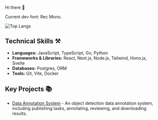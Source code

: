 Hi there 👋

Current dev font: Rec Mono.

![Top Langs](https://github-readme-stats.vercel.app/api/top-langs/?username=xvin-zr&layout=compact)


## Technical Skills ⚒️

- **Languages:** JavaScript, TypeScript, Go, Python
- **Frameworks & Libraries:** React, Next.js, Node.js, Tailwind, Hono.js, Svelte
- **Databases:** Postgres, ORM
- **Tools:** Git, Vite, Docker

## Key Projects 📚

- <a href="https://github.com/xvin-zr/ai-corpus-anno-sys.git">Data Annotation System</a> - An object detection data annotation system, including publishing tasks, annotating, reviewing, and downloading results.

<!--
**xvin-zr/xvin-zr** is a ✨ _special_ ✨ repository because its `README.md` (this file) appears on your GitHub profile.

Here are some ideas to get you started:

- 🔭 I’m currently working on ...
- 👯 I’m looking to collaborate on ...
- 🤔 I’m looking for help with ...
- 💬 Ask me about ...
- 📫 How to reach me: ...
- 😄 Pronouns: ...
- ⚡ Fun fact: ...
-->
